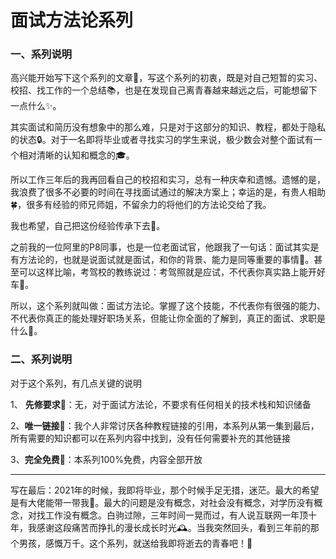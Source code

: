 # 面试方法论系列

### 一、系列说明 <a href="#kwufq" id="kwufq"></a>

高兴能开始写下这个系列的文章📝，写这个系列的初衷，既是对自己短暂的实习、校招、找工作的一个总结📚，也是在发现自己离青春越来越远之后，可能想留下一点什么✨。

其实面试和简历没有想象中的那么难，只是对于这部分的知识、教程，都处于隐私的状态🔒。对于一名即将毕业或者寻找实习的学生来说，极少数会对整个面试有一个相对清晰的认知和概念的🎓。

所以工作三年后的我再回看自己的校招和实习，总有一种庆幸和遗憾。遗憾的是，我浪费了很多不必要的时间在寻找面试通过的解决方案上；幸运的是，有贵人相助🍀，很多有经验的师兄师姐，不留余力的将他们的方法论交给了我。

我也希望，自己把这份经验传承下去🌱。

之前我的一位阿里的P8同事，也是一位老面试官，他跟我了一句话：面试其实是有方法论的，也就是说面试就是面试，和你的背景、能力是同等重要的事情🔑。甚至可以这样比喻，考驾校的教练说过：考驾照就是应试，不代表你真实路上能开好车🚗。

所以，这个系列就叫做：面试方法论。掌握了这个技能，不代表你有很强的能力、不代表你真正的能处理好职场关系，但能让你全面的了解到，真正的面试、求职是什么🚀。

### 二、系列说明 <a href="#uyrev" id="uyrev"></a>

对于这个系列，有几点关键的说明

1、 **先修要求**🎋：无，对于面试方法论，不要求有任何相关的技术栈和知识储备

2、**唯一链接**🔗：我个人非常讨厌各种教程链接的引用，本系列从第一集到最后，所有需要的知识都可以在系列内容中找到，没有任何需要补充的其他链接

3、**完全免费**💯：本系列100%免费，内容全部开放

***

写在最后：2021年的时候，我即将毕业，那个时候手足无措，迷茫。最大的希望是有大佬能带一带我🌟。最大的问题是没有概念，对社会没有概念，对学历没有概念，对找工作没有概念。白驹过隙，三年时间一晃而过，有人说互联网一年顶十年，我感谢这段痛苦而挣扎的漫长成长时光🕰️。当我突然回头，看到三年前的那个男孩，感慨万千。这个系列，就送给我即将逝去的青春吧！🌼
